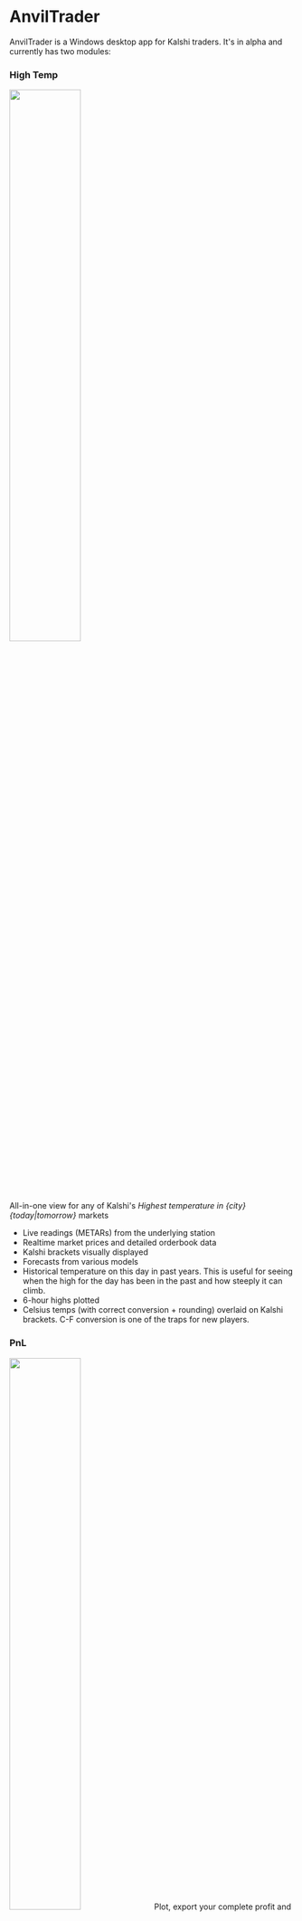 # AnvilTrader

AnvilTrader is a Windows desktop app for Kalshi traders. It's in alpha and currently has two modules:


### High Temp

<img src="./docs/high temp demo.gif" width="50%" />

All-in-one view for any of Kalshi's *Highest temperature in {city} {today|tomorrow}* markets

* Live readings (METARs) from the underlying station
* Realtime market prices and detailed orderbook data
* Kalshi brackets visually displayed
* Forecasts from various models
* Historical temperature on this day in past years. This is useful for seeing when the high for the day has been in the past and how steeply it can climb.
* 6-hour highs plotted
* Celsius temps (with correct conversion + rounding) overlaid on Kalshi brackets. C-F conversion is one of the traps for new players.


### PnL
<img src="./docs/PnL demo.gif" width="50%" />
Plot, export your complete profit and loss history

* Win\loss ratio
* Includes trades, fees, interest, credits (e.g. rebates), refunds, deposits, withdrawals
* Filter by date
* Plot by year, month, week, day. Plot by Series.
* Export data to clipboard for custom analysis

  
# Download
[AnvilTraderBootstrapper.exe](https://github.com/AnvilMicrosystems/AnvilTrader/releases/download/packages/AnvilTraderBootstrapper.exe)

# Frequently Asked Questions
### Is it free?
Yes. Though I would appreciate any feedback to help me decide whether or not to continue working. See contact options below.
### I'm getting security warnings. Is it safe?
I'm starting simple and the installer is an unsigned binary without any reputation yet, so your browser and Windows make it difficult to install. 
* Make sure you successfully download the file. Chrome is fine, but in Edge you need to click '...' and then click *Keep* and *Keep anyway.*
* When you see the *Windows protected your PC* dialog, click *More info* then *Run anyway*.

I'm not happy about this experience and am looking at getting the binaries signed to make this go away.
### It's asking for an API key. How do I create one?
Kalshi requires 3rd-party apps to authenticate with an API key. Creating one is simple. [Here's a guide.](./docs/apikeyhowto.md)
### Why is PnL so slow the first time?
Depending on how many orders you've placed, downloading your entire trading history can take a while. After this initial pull it's much faster since it just needs to get recent data.


# Contact
Email: <anvilmicrosystems@hotmail.com>  
Discord: <https://discord.gg/P29e3BweDW>
